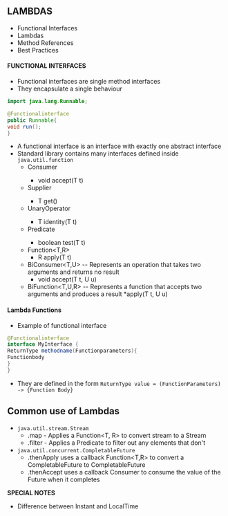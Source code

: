 ## LAMBDAS

- Functional Interfaces
- Lambdas
- Method References
- Best Practices

#### FUNCTIONAL INTERFACES

- Functional interfaces are single method interfaces
- They encapsulate a single behaviour
```java
import java.lang.Runnable;

@Functionalinterface
public Runnable{
void run();
}
```
- A functional interface is an interface with exactly one abstract interface
- Standard library contains many interfaces defined inside `java.util.function`
  * Consumer<T>
    * void accept(T t)
  * Supplier<T>
    * T get()
  * UnaryOperator<T>
    * T identity(T t)
  * Predicate<T>
    * boolean test(T t)
  * Function<T,R>
    * R apply(T t)
  * BiConsumer<T,U> -- Represents an operation that takes two arguments and returns no result
    * void accept(T t, U u)
  * BiFunction<T,U,R> -- Represents a function that accepts two arguments and produces a result
    *apply(T t, U u)

#### Lambda Functions
- Example of functional interface
``` java
@Functionalinterface
interface MyInterface {
ReturnType methodname(Functionparameters){
Functionbody
}
}
```
- They are defined in the form
`ReturnType value = (FunctionParameters) -> {Function Body}`

## Common use of Lambdas

  * `java.util.stream.Stream`
    * .map - Applies a Function<T, R> to convert stream<T> to a Stream<R>
    * .filter - Applies a Predicate<T> to filter out any elements that don't
  * `java.util.concurrent.CompletableFuture`
    * .thenApply uses a callback Function<T,R> to convert a CompletableFuture<T> to CompletableFuture<R>
    * .thenAccept uses a callback Consumer<T> to consume the value of the Future when it completes


**SPECIAL NOTES**
- Difference between Instant and LocalTime

